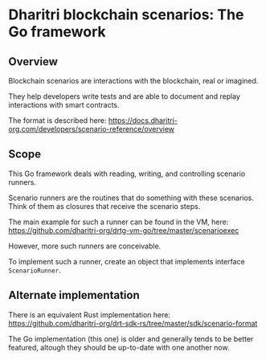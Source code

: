 # Dharitri blockchain scenarios: The Go framework

## Overview

Blockchain scenarios are interactions with the blockchain, real or imagined.

They help developers write tests and are able to document and replay interactions with smart contracts.

The format is described here: https://docs.dharitri-org.com/developers/scenario-reference/overview


## Scope

This Go framework deals with reading, writing, and controlling scenario runners.

Scenario runners are the routines that do something with these scenarios. Think of them as closures that receive the scenario steps.

The main example for such a runner can be found in the VM, here: https://github.com/dharitri-org/drtg-vm-go/tree/master/scenarioexec

However, more such runners are conceivable.

To implement such a runner, create an object that implements interface `ScenarioRunner`.

## Alternate implementation

There is an equivalent Rust implementation here: https://github.com/dharitri-org/drt-sdk-rs/tree/master/sdk/scenario-format

The Go implementation (this one) is older and generally tends to be better featured, altough they should be up-to-date with one another now.


